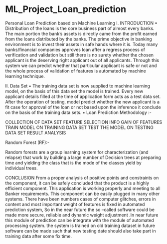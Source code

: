 # ML_Project_Loan_prediction
Personal Loan Prediction based on Machine Learning
I. INTRODUCTION
    • Distribution of the loans is the core business part of almost every banks. The main portion the bank’s assets is directly came from the profit earned from the loans distributed by the banks. The prime objective in banking environment is to invest their assets in safe hands where it is. Today many banks/financial companies approves loan after a regress process of verification and validation but still there is no surety whether the chosen applicant is the deserving right applicant out of all applicants. Through this system we can predict whether that particular applicant is safe or not and the whole process of validation of features is automated by machine learning technique.
     

II. Data Set
    • The training data set is now supplied to machine learning model, on the basis of this data set the model is trained. Every new applicant details filled at the time of application form acts as a test data set. After the operation of testing, model predict whether the new applicant is a fit case for approval of the loan or not based upon the inference it conclude on the basis of the training data sets.
    • Loan Prediction Methodology :-

COLLECTION OF DATA SET
FEATURE SELECTION INFO GAIN OF FEATURES 
TRAIN MODEL ON TRAINING DATA SET 
TEST THE MODEL ON TESTING DATA SET 
RESULT ANALYSIS
	
Random Forest (RF):-

Random forests are a group learning system for characterization (and relapse) that work by building a large number of Decision trees at preparing time and yielding the class that is the mode of the classes yield by individual trees.

CONCLUSION
From a proper analysis of positive points and constraints on the component, it can be safely concluded that the product is a highly efficient component. This application is working properly and meeting to all Banker requirements. This component can be easily plugged in many other systems. There have been numbers cases of computer glitches, errors in content and most important weight of features is fixed in automated prediction system, So in the near future the so –called software could be made more secure, reliable and dynamic weight adjustment .In near future this module of prediction can be integrate with the module of automated processing system. the system is trained on old training dataset in future software can be made such that new testing date should also take part in training data after some fix time.
